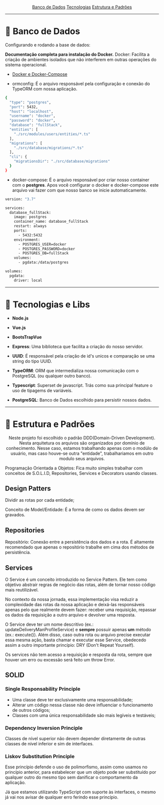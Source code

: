 <p align="center">
 <a href="#bd">Banco de Dados</a>  
 <a href="#tecnologias">Tecnologias</a>  
 <a href="#estrutura">Estrutura e Padrões </a> 
</p>

---

<h1 id='bd'> 🤖 Banco de Dados </h1>

Configurando e rodando a base de dados:

**Documentação completa para instalação do Docker.**
Docker: Facilita a criação de ambientes isolados que não interferem em outras operações do sistema operacional.

- [Docker e Docker-Compose](https://www.notion.so/Docker-e-Docker-Compose-16771f2ceefe4a05a8c29df4ca49e97a#9e90bc8e2e4a4672a3a5d3baa7138f91)

- ormconfig: É o arquivo responsável pela configuração e conexão do TypeORM com nossa aplicação.

```bash
{
  "type": "postgres",
  "port": 5432,
  "host": "localhost",
  "username": "docker",
  "password": "docker",
  "database": "fullStack",
  "entities": [
    "./src/modules/users/entities/*.ts"
  ],
  "migrations": [
    "./src/database/migrations/*.ts"
  ],
  "cli": {
    "migrationsDir": "./src/database/migrations"
  }
}

```

- docker-compose: É o arquivo responsável por criar nosso container com o **postgres**.
Apos você configurar o docker e docker-compose  este arquivo vai fazer com que nosso banco se inicie automaticamente.

```bash
version: "3.7"

services: 
  database_fullStack:
    image: postgres
    container_name: database_fullStack
    restart: always
    ports: 
      - 5432:5432
    environment:
      - POSTGRES_USER=docker
      - POSTGRES_PASSWORD=docker
      - POSTGRES_DB=fullStack
    volumes:
      - pgdata:/data/postgres

volumes: 
  pgdata:
    driver: local
```

---

<h1 id='tecnologias'> 🤖 Tecnologias e Libs </h1>

- **Node.js**
- **Vue.js**
- **BootsTrapVue**

- **Express**: Uma biblioteca que facilita a criação do nosso servidor.
- **UUID**: É responsável pela criação de id's unicos e comparação se uma string do tipo UUID.
- **TypeORM**: ORM que intermedializa nossa comunicação com o PostgreSQL (ou qualquer outro banco).
- **Typescript**: Superset de javascript. Trás como sua principal feature o uso de tipagems de variáveis.
- **PostgreSQL**: Banco de Dados escolhido para persistir nossos dados.

---

<h1 id='estrutura'> 🤖 Estrutura e Padrões </h1>

<p align="center">
Neste projeto foi escolhido o padrão DDD(Domain-Driven Development). Nesta arquitetura os arquivos são organizados
por domínio de conhecimento. Nesse caso, estamos trabalhando apenas com o modúlo de usuário, mas caso houve-se 
outra "entidade", trabalhariamos em outro modulo seus arquivos.
</p>

<p>
  Programação Orientada a Objetos: Fica muito simples trabalhar com conceitos de S.O.L.I.D, Repositories, Services e Decorators usando classes.
</p>
	
## Design Patters

Dividir as rotas por cada entidade;

Conceito de Model/Entidade: É a forma de como os dados devem ser gravados.

## Repositories

Repositório: Conexão entre a persistência dos dados e a rota. É altamente recomendado que apenas o repositório trabalhe em cima dos métodos de persistência.

## Services

O Service é um conceito introduzido no Service Pattern. Ele tem como objetivo abstrair regras de negócio das rotas, além de tornar nosso código mais reutilizável.

No contexto da nossa jornada, essa implementação visa reduzir a complexidade das rotas da nossa aplicação e deixá-las responsáveis apenas pelo que realmente devem fazer: receber uma requisição, repassar os dados da requisição a outro arquivo e devolver uma resposta.

O Service deve ter um nome descritivo (ex.: updateDeliveryManProfileService) e **sempre** possuir apenas **um** método (ex.: execute()). Além disso, caso outra rota ou arquivo precise executar essa  mesma ação, basta chamar e executar esse Service, obedecedo assim a outro importante princípio: DRY (Don't Repeat Yourself).

Os services não tem acesso a requisição e resposta da rota, sempre que houver um erro ou excessão será feito um throw Error.

## SOLID

### Single Responsability Principle

- Uma classe deve ter exclusivamente uma responsabilidade;
- Alterar um código nessa classe não deve influenciar o funcionamento de outros códigos;
- Classes com uma única responsabilidade são mais legíveis e testáveis;

### Dependency Inversion Principle

Classes de nível superior não devem depender diretamente de outras classes de nível inferior e sim de interfaces.

### Liskov Substitution Principle

Esse princípio defende o uso de polimorfismo, assim como usamos no princípio anterior, para estabelecer que um objeto pode ser substituído por qualquer outro do mesmo tipo sem danificar o comportamento da aplicação.

Já que estamos utilizando TypeScript com suporte às interfaces, o mesmo já vai nos avisar de qualquer erro ferindo esse princípio.
